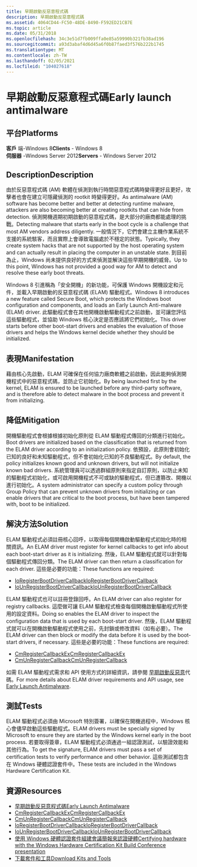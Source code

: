 ```yaml
---
title: 早期啟動反惡意程式碼
description: 早期啟動反惡意程式碼
ms.assetid: 4064CD44-FC50-48DE-8490-F592ED21CB7E
ms.topic: article
ms.date: 05/31/2018
ms.openlocfilehash: 34c3e51d7fb009ffa0e85a59990b321fb38ad196
ms.sourcegitcommit: a93d3abaf4d6d45a6f0b87faed3f576b222b1745
ms.translationtype: MT
ms.contentlocale: zh-TW
ms.lasthandoff: 02/05/2021
ms.locfileid: "104027618"
---
```

# <a name="early-launch-antimalware"></a><span data-ttu-id="b0067-103">早期啟動反惡意程式碼</span><span class="sxs-lookup"><span data-stu-id="b0067-103">Early launch antimalware</span></span>

## <a name="platforms"></a><span data-ttu-id="b0067-104">平台</span><span class="sxs-lookup"><span data-stu-id="b0067-104">Platforms</span></span>

 <span data-ttu-id="b0067-105">**客戶** 端-Windows 8</span><span class="sxs-lookup"><span data-stu-id="b0067-105">**Clients** - Windows 8</span></span>  
<span data-ttu-id="b0067-106">**伺服器** -Windows Server 2012</span><span class="sxs-lookup"><span data-stu-id="b0067-106">**Servers** - Windows Server 2012</span></span>  

## <a name="description"></a><span data-ttu-id="b0067-107">Description</span><span class="sxs-lookup"><span data-stu-id="b0067-107">Description</span></span>

<span data-ttu-id="b0067-108">由於反惡意程式碼 (AM) 軟體在偵測到執行時間惡意程式碼時變得更好且更好，攻擊者也會在建立可隱藏偵測的 rootkit 時變得更好。</span><span class="sxs-lookup"><span data-stu-id="b0067-108">As antimalware (AM) software has become better and better at detecting runtime malware, attackers are also becoming better at creating rootkits that can hide from detection.</span></span> <span data-ttu-id="b0067-109">偵測開機週期初期啟動的惡意程式碼，是大部分的廠商都能處理的挑戰。</span><span class="sxs-lookup"><span data-stu-id="b0067-109">Detecting malware that starts early in the boot cycle is a challenge that most AM vendors address diligently.</span></span> <span data-ttu-id="b0067-110">一般情況下，它們會建立主機作業系統不支援的系統駭客，而且實際上會導致電腦處於不穩定的狀態。</span><span class="sxs-lookup"><span data-stu-id="b0067-110">Typically, they create system hacks that are not supported by the host operating system and can actually result in placing the computer in an unstable state.</span></span> <span data-ttu-id="b0067-111">到目前為止，Windows 尚未提供良好的方式來偵測並解決這些早期開機的威脅。</span><span class="sxs-lookup"><span data-stu-id="b0067-111">Up to this point, Windows has not provided a good way for AM to detect and resolve these early boot threats.</span></span>

<span data-ttu-id="b0067-112">Windows 8 引進稱為「安全開機」的新功能，可保護 Windows 開機設定和元件，並載入早期啟動的反惡意程式碼 (ELAM) 驅動程式。</span><span class="sxs-lookup"><span data-stu-id="b0067-112">Windows 8 introduces a new feature called Secure Boot, which protects the Windows boot configuration and components, and loads an Early Launch Anti-malware (ELAM) driver.</span></span> <span data-ttu-id="b0067-113">此驅動程式會在其他開機啟動驅動程式之前啟動，並可讓您評估這些驅動程式，並協助 Windows 核心決定是否應該將它們初始化。</span><span class="sxs-lookup"><span data-stu-id="b0067-113">This driver starts before other boot-start drivers and enables the evaluation of those drivers and helps the Windows kernel decide whether they should be initialized.</span></span>

## <a name="manifestation"></a><span data-ttu-id="b0067-114">表現</span><span class="sxs-lookup"><span data-stu-id="b0067-114">Manifestation</span></span>

<span data-ttu-id="b0067-115">藉由核心先啟動，ELAM 可確保在任何協力廠商軟體之前啟動，因此能夠偵測開機程式中的惡意程式碼，並防止它初始化。</span><span class="sxs-lookup"><span data-stu-id="b0067-115">By being launched first by the kernel, ELAM is ensured to be launched before any third-party software, and is therefore able to detect malware in the boot process and prevent it from initializing.</span></span>

## <a name="mitigation"></a><span data-ttu-id="b0067-116">降低</span><span class="sxs-lookup"><span data-stu-id="b0067-116">Mitigation</span></span>

<span data-ttu-id="b0067-117">開機驅動程式會根據根據初始化原則從 ELAM 驅動程式傳回的分類進行初始化。</span><span class="sxs-lookup"><span data-stu-id="b0067-117">Boot drivers are initialized based on the classification that is returned from the ELAM driver according to an initialization policy.</span></span> <span data-ttu-id="b0067-118">依預設，此原則會初始化已知的良好和未知驅動程式，但不會初始化已知的不良驅動程式。</span><span class="sxs-lookup"><span data-stu-id="b0067-118">By default, the policy initializes known good and unknown drivers, but will not initialize known bad drivers.</span></span> <span data-ttu-id="b0067-119">系統管理員可以透過群組原則來指定自訂原則，以防止未知的驅動程式初始化，或可啟用開機程式不可或缺的驅動程式，但已遭篡改、開機以進行初始化。</span><span class="sxs-lookup"><span data-stu-id="b0067-119">A system administrator can specify a custom policy through Group Policy that can prevent unknown drivers from initializing or can enable drivers that are critical to the boot process, but have been tampered with, boot to be initialized.</span></span>

## <a name="solution"></a><span data-ttu-id="b0067-120">解決方法</span><span class="sxs-lookup"><span data-stu-id="b0067-120">Solution</span></span>

<span data-ttu-id="b0067-121">ELAM 驅動程式必須註冊核心回呼，以取得每個開機啟動驅動程式初始化時的相關資訊。</span><span class="sxs-lookup"><span data-stu-id="b0067-121">An ELAM driver must register for kernel callbacks to get info about each boot-start driver as it is initializing.</span></span> <span data-ttu-id="b0067-122">然後，ELAM 驅動程式就可以針對每個驅動程式傳回分類。</span><span class="sxs-lookup"><span data-stu-id="b0067-122">The ELAM driver can then return a classification for each driver.</span></span> <span data-ttu-id="b0067-123">這些是必要的功能：</span><span class="sxs-lookup"><span data-stu-id="b0067-123">These functions are required:</span></span>

-   [<span data-ttu-id="b0067-124">IoRegisterBootDriverCallback</span><span class="sxs-lookup"><span data-stu-id="b0067-124">IoRegisterBootDriverCallback</span></span>](/windows-hardware/drivers/ddi/ntddk/nf-ntddk-ioregisterbootdrivercallback)
-   [<span data-ttu-id="b0067-125">IoUnRegisterBootDriverCallback</span><span class="sxs-lookup"><span data-stu-id="b0067-125">IoUnRegisterBootDriverCallback</span></span>](/windows-hardware/drivers/ddi/ntddk/nf-ntddk-iounregisterbootdrivercallback)

<span data-ttu-id="b0067-126">ELAM 驅動程式也可以註冊登錄回呼。</span><span class="sxs-lookup"><span data-stu-id="b0067-126">An ELAM driver can also register for registry callbacks.</span></span> <span data-ttu-id="b0067-127">這麼做可讓 ELAM 驅動程式檢查每個開機啟動驅動程式所使用的設定資料。</span><span class="sxs-lookup"><span data-stu-id="b0067-127">Doing so enables the ELAM driver to inspect the configuration data that is used by each boot-start driver.</span></span> <span data-ttu-id="b0067-128">然後，ELAM 驅動程式就可以在開機啟動驅動程式使用之前，先封鎖或修改資料（如有必要）。</span><span class="sxs-lookup"><span data-stu-id="b0067-128">The ELAM driver can then block or modify the data before it is used by the boot-start drivers, if necessary.</span></span> <span data-ttu-id="b0067-129">這些是必要的功能：</span><span class="sxs-lookup"><span data-stu-id="b0067-129">These functions are required:</span></span>

-   [<span data-ttu-id="b0067-130">CmRegisterCallbackEx</span><span class="sxs-lookup"><span data-stu-id="b0067-130">CmRegisterCallbackEx</span></span>](/windows-hardware/drivers/ddi/wdm/nf-wdm-cmregistercallbackex)
-   [<span data-ttu-id="b0067-131">CmUnRegisterCallback</span><span class="sxs-lookup"><span data-stu-id="b0067-131">CmUnRegisterCallback</span></span>](/windows-hardware/drivers/ddi/wdm/nf-wdm-cmunregistercallback)

<span data-ttu-id="b0067-132">如需 ELAM 驅動程式需求和 API 使用方式的詳細資訊，請參閱 [早期啟動反惡意](/windows-hardware/drivers/install/early-launch-antimalware)代碼。</span><span class="sxs-lookup"><span data-stu-id="b0067-132">For more details about ELAM driver requirements and API usage, see [Early Launch Antimalware](/windows-hardware/drivers/install/early-launch-antimalware).</span></span>

## <a name="tests"></a><span data-ttu-id="b0067-133">測試</span><span class="sxs-lookup"><span data-stu-id="b0067-133">Tests</span></span>

<span data-ttu-id="b0067-134">ELAM 驅動程式必須由 Microsoft 特別簽署，以確保在開機過程中，Windows 核心會儘早啟動這些驅動程式。</span><span class="sxs-lookup"><span data-stu-id="b0067-134">ELAM drivers must be specially signed by Microsoft to ensure they are started by the Windows kernel early in the boot process.</span></span> <span data-ttu-id="b0067-135">若要取得簽章，ELAM 驅動程式必須通過一組認證測試，以驗證效能和其他行為。</span><span class="sxs-lookup"><span data-stu-id="b0067-135">To get the signature, ELAM drivers must pass a set of certification tests to verify performance and other behavior.</span></span> <span data-ttu-id="b0067-136">這些測試都包含在 Windows 硬體認證套件中。</span><span class="sxs-lookup"><span data-stu-id="b0067-136">These tests are included in the Windows Hardware Certification Kit.</span></span>

## <a name="resources"></a><span data-ttu-id="b0067-137">資源</span><span class="sxs-lookup"><span data-stu-id="b0067-137">Resources</span></span>

-   [<span data-ttu-id="b0067-138">早期啟動反惡意程式碼</span><span class="sxs-lookup"><span data-stu-id="b0067-138">Early Launch Antimalware</span></span>](/windows-hardware/drivers/install/early-launch-antimalware)
-   [<span data-ttu-id="b0067-139">CmRegisterCallbackEx</span><span class="sxs-lookup"><span data-stu-id="b0067-139">CmRegisterCallbackEx</span></span>](/windows-hardware/drivers/ddi/wdm/nf-wdm-cmregistercallbackex)
-   [<span data-ttu-id="b0067-140">CmUnRegisterCallback</span><span class="sxs-lookup"><span data-stu-id="b0067-140">CmUnRegisterCallback</span></span>](/windows-hardware/drivers/ddi/wdm/nf-wdm-cmunregistercallback)
-   [<span data-ttu-id="b0067-141">IoRegisterBootDriverCallback</span><span class="sxs-lookup"><span data-stu-id="b0067-141">IoRegisterBootDriverCallback</span></span>](/windows-hardware/drivers/ddi/ntddk/nf-ntddk-ioregisterbootdrivercallback)
-   [<span data-ttu-id="b0067-142">IoUnRegisterBootDriverCallback</span><span class="sxs-lookup"><span data-stu-id="b0067-142">IoUnRegisterBootDriverCallback</span></span>](/windows-hardware/drivers/ddi/ntddk/nf-ntddk-iounregisterbootdrivercallback)
-   [<span data-ttu-id="b0067-143">使用 Windows 硬體認證套件組建會議簡報來認證硬體</span><span class="sxs-lookup"><span data-stu-id="b0067-143">Certifying hardware with the Windows Hardware Certification Kit Build Conference presentation</span></span>](https://channel9.msdn.com/events/BUILD/BUILD2011/HW-659T)
-   [<span data-ttu-id="b0067-144">下載套件和工具</span><span class="sxs-lookup"><span data-stu-id="b0067-144">Download Kits and Tools</span></span>](https://msdn.microsoft.com/windows/hardware/br259105)

 

 
